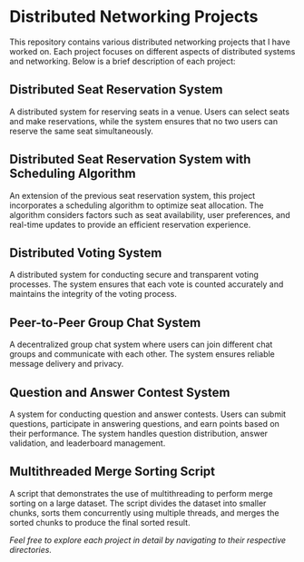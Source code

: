 # Distributed Networking Projects

This repository contains various distributed networking projects that I have worked on. Each project focuses on different aspects of distributed systems and networking. Below is a brief description of each project:

## Distributed Seat Reservation System

A distributed system for reserving seats in a venue. Users can select seats and make reservations, while the system ensures that no two users can reserve the same seat simultaneously.

## Distributed Seat Reservation System with Scheduling Algorithm

An extension of the previous seat reservation system, this project incorporates a scheduling algorithm to optimize seat allocation. The algorithm considers factors such as seat availability, user preferences, and real-time updates to provide an efficient reservation experience.

## Distributed Voting System

A distributed system for conducting secure and transparent voting processes. The system ensures that each vote is counted accurately and maintains the integrity of the voting process.

## Peer-to-Peer Group Chat System

A decentralized group chat system where users can join different chat groups and communicate with each other. The system ensures reliable message delivery and privacy.

## Question and Answer Contest System

A system for conducting question and answer contests. Users can submit questions, participate in answering questions, and earn points based on their performance. The system handles question distribution, answer validation, and leaderboard management.

## Multithreaded Merge Sorting Script

A script that demonstrates the use of multithreading to perform merge sorting on a large dataset. The script divides the dataset into smaller chunks, sorts them concurrently using multiple threads, and merges the sorted chunks to produce the final sorted result.

*Feel free to explore each project in detail by navigating to their respective directories.*
